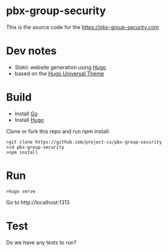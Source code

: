 # pbx-group-security

This is the source code for the https://pbx-group-security.com

# Dev notes

* Static website generation using [Hugo](https://gohugo.io)
* based on the [Hugo Universal Theme](https://themes.gohugo.io/hugo-universal-theme/)

# Build

* Install [Go](https://golang.org/)
* Install [Hugo](https://gohugo.io/getting-started/installing/)

Clone or fork this repo and run npm install:

```
>git clone https://github.com/project-cx/pbx-group-security
>cd pbx-group-security
>npm install
```

# Run

```
>hugo serve
```
Go to http://localhost:1313

# Test

Do we have any tests to run?
